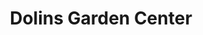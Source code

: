 ---
title: "Dolins Garden Center"
url: /saint-petersburg/dolins-garden-center/
shop: garden centre
---